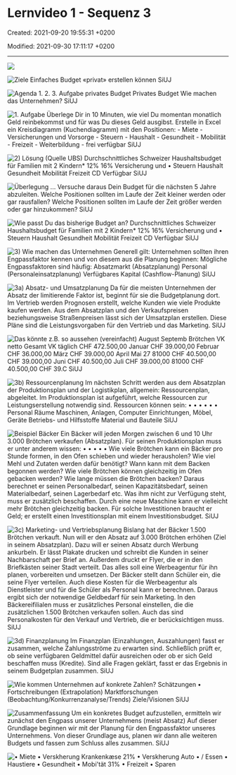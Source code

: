 # Lernvideo 1 - Sequenz 3

Created: 2021-09-20 19:55:31 +0200

Modified: 2021-09-30 17:11:17 +0200

---

![](../../../media/S1_04_BUDG_Budgetierung-Lernvideo-1---Sequenz-3-image1.png)



![Ziele Einfaches Budget «privat» erstellen können SiUJ ](../../../media/S1_04_BUDG_Budgetierung-Lernvideo-1---Sequenz-3-image2.png)



![Agenda 1. 2. 3. Aufgabe privates Budget Privates Budget Wie machen das Unternehmen? SiUJ ](../../../media/S1_04_BUDG_Budgetierung-Lernvideo-1---Sequenz-3-image3.png)



![1. Aufgabe Überlege Dir in 10 Minuten, wie viel Du momentan monatlich Geld reinbekommst und für was Du dieses Geld ausgibst. Erstelle in Excel ein Kreisdiagramm (Kuchendiagramm) mit den Positionen: - Miete - Versicherungen und Vorsorge - Steuern - Haushalt - Gesundheit - Mobilität - Freizeit - Weiterbildung - frei verfügbar SiUJ ](../../../media/S1_04_BUDG_Budgetierung-Lernvideo-1---Sequenz-3-image4.png)



![2) Lösung (Quelle UBS) Durchschnittliches Schweizer Haushaltsbudget für Familien mit 2 Kindern* 12% 16% Versicherung und • Steuern Haushalt Gesundheit Mobilität Freizeit CD Verfügbar SiUJ ](../../../media/S1_04_BUDG_Budgetierung-Lernvideo-1---Sequenz-3-image5.png)



![Überlegung ... Versuche daraus Dein Budget für die nächsten 5 Jahre abzuleiten. Welche Positionen sollten im Laufe der Zeit kleiner werden oder gar rausfallen? Welche Positionen sollten im Laufe der Zeit größer werden oder gar hinzukommen? SiUJ ](../../../media/S1_04_BUDG_Budgetierung-Lernvideo-1---Sequenz-3-image6.png)



![Wie passt Du das bisherige Budget an? Durchschnittliches Schweizer Haushaltsbudget für Familien mit 2 Kindern* 12% 16% Versicherung und • Steuern Haushalt Gesundheit Mobilität Freizeit CD Verfügbar SiUJ ](../../../media/S1_04_BUDG_Budgetierung-Lernvideo-1---Sequenz-3-image7.png)



![3) Wie machen das Unternehmen Generell gilt: Unternehmen sollten ihren Engpassfaktor kennen und von diesem aus die Planung beginnen: Mögliche Engpassfaktoren sind häufig: Absatzmarkt (Absatzplanung) Personal (Personaleinsatzplanung) Verfügbares Kapital (Cashflow-Planung) SiUJ ](../../../media/S1_04_BUDG_Budgetierung-Lernvideo-1---Sequenz-3-image8.png)



![3a) Absatz- und Umsatzplanung Da für die meisten Unternehmen der Absatz der limitierende Faktor ist, beginnt für sie die Budgetplanung dort. Im Vertrieb werden Prognosen erstellt, welche Kunden wie viele Produkte kaufen werden. Aus dem Absatzplan und den Verkaufspreisen beziehungsweise Straßenpreisen lässt sich der Umsatzplan erstellen. Diese Pläne sind die Leistungsvorgaben für den Vertrieb und das Marketing. SiUJ ](../../../media/S1_04_BUDG_Budgetierung-Lernvideo-1---Sequenz-3-image9.png)



![Das könnte z.B. so aussehen (vereinfacht) August Septemb Brötchen VK netto Gesamt VK täglich CHF 472.500,00 Januar CHF 39.000,00 Februar CHF 36.000,00 März CHF 39.000,00 April Mai 27 81000 CHF 40.500,00 CHF 39.000,00 Juni CHF 40.500,00 Juli CHF 39.000,00 81000 CHF 40.500,00 CHF 39.C SiUJ ](../../../media/S1_04_BUDG_Budgetierung-Lernvideo-1---Sequenz-3-image10.png)



![3b) Ressourcenplanung Im nächsten Schritt werden aus dem Absatzplan der Produktionsplan und der Logistikplan, allgemein: Ressourcenplan, abgeleitet. Im Produktionsplan ist aufgeführt, welche Ressourcen zur Leistungserstellung notwendig sind. Ressourcen können sein: • • • • • • Personal Räume Maschinen, Anlagen, Computer Einrichtungen, Möbel, Geräte Betriebs- und Hilfsstoffe Material und Bauteile SiUJ ](../../../media/S1_04_BUDG_Budgetierung-Lernvideo-1---Sequenz-3-image11.png)



![Beispiel Bäcker Ein Bäcker will jeden Morgen zwischen 6 und 10 Uhr 3.000 Brötchen verkaufen (Absatzplan). Für seinen Produktionsplan muss er unter anderem wissen: • • • • • Wie viele Brötchen kann ein Bäcker pro Stunde formen, in den Ofen schieben und wieder herausholen? Wie viel Mehl und Zutaten werden dafür benötigt? Wann kann mit dem Backen begonnen werden? Wie viele Brötchen können gleichzeitig im Ofen gebacken werden? Wie lange müssen die Brötchen backen? Daraus berechnet er seinen Personalbedarf, seinen Kapazitätsbedarf, seinen Materialbedarf, seinen Lagerbedarf etc. Was ihm nicht zur Verfügung steht, muss er zusätzlich beschaffen. Durch eine neue Maschine kann er vielleicht mehr Brötchen gleichzeitig backen. Für solche Investitionen braucht er Geld; er erstellt einen Investitionsplan mit einem Investitionsbudget. SiUJ ](../../../media/S1_04_BUDG_Budgetierung-Lernvideo-1---Sequenz-3-image12.png)



![3c) Marketing- und Vertriebsplanung Bislang hat der Bäcker 1.500 Brötchen verkauft. Nun will er den Absatz auf 3.000 Brötchen erhöhen (Ziel in seinem Absatzplan). Dazu will er seinen Absatz durch Werbung ankurbeln. Er lässt Plakate drucken und schreibt die Kunden in seiner Nachbarschaft per Brief an. Außerdem druckt er Flyer, die er in den Briefkästen seiner Stadt verteilt. Das alles soll eine Werbeagentur für ihn planen, vorbereiten und umsetzen. Der Bäcker stellt dann Schüler ein, die seine Flyer verteilen. Auch diese Kosten für die Werbeagentur als Dienstleister und für die Schüler als Personal kann er berechnen. Daraus ergibt sich der notwendige Geldbedarf für sein Marketing. In den Bäckereifilialen muss er zusätzliches Personal einstellen, die die zusätzlichen 1.500 Brötchen verkaufen sollen. Auch das sind Personalkosten für den Verkauf und Vertrieb, die er berücksichtigen muss. SiUJ ](../../../media/S1_04_BUDG_Budgetierung-Lernvideo-1---Sequenz-3-image13.png)



![3d) Finanzplanung Im Finanzplan (Einzahlungen, Auszahlungen) fasst er zusammen, welche Zahlungsströme zu erwarten sind. Schließlich prüft er, ob seine verfügbaren Geldmittel dafür ausreichen oder ob er sich Geld beschaffen muss (Kredite). Sind alle Fragen geklärt, fasst er das Ergebnis in seinem Budgetplan zusammen. SiUJ ](../../../media/S1_04_BUDG_Budgetierung-Lernvideo-1---Sequenz-3-image14.png)



![Wie kommen Unternehmen auf konkrete Zahlen? Schätzungen • Fortschreibungen (Extrapolation) Marktforschungen (Beobachtung/Konkurrenzanalyse/Trends) Ziele/Visionen SiUJ ](../../../media/S1_04_BUDG_Budgetierung-Lernvideo-1---Sequenz-3-image15.png)



![Zusammenfassung Um ein konkretes Budget aufzustellen, ermitteln wir zunächst den Engpass unserer Unternehmens (meist Absatz) Auf dieser Grundlage beginnen wir mit der Planung für den Engpassfaktor unseres Unternehmens. Von dieser Grundlage aus, planen wir dann alle weiteren Budgets und fassen zum Schluss alles zusammen. SiUJ ](../../../media/S1_04_BUDG_Budgetierung-Lernvideo-1---Sequenz-3-image16.png)

![• Miete • Verskherung Krankenkæse 21% • Verskherung Auto • / Essen • Haustiere • Gesundheit • Mobi'tät 31% • Freizeit • Sparen ](../../../media/S1_04_BUDG_Budgetierung-Lernvideo-1---Sequenz-3-image17.png)
















